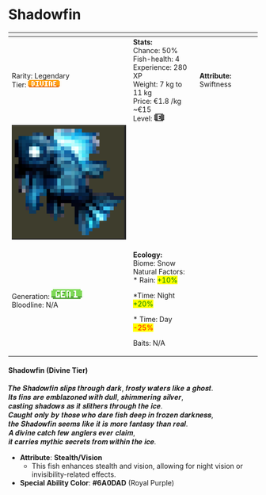 # Shadowfin

<table data-view="cards"><thead><tr><th></th><th></th><th></th></tr></thead><tbody><tr><td>Rarity: Legendary<br>Tier: <img src="../../../../../.gitbook/assets/rarity_divine.png" alt=""></td><td><strong>Stats:</strong><br>Chance: 50%<br>Fish-health: 4<br>Experience: 280 XP<br>Weight: 7 kg to 11 kg<br>Price: €1.8 /kg  ~€15<br>Level:  <img src="../../../../../.gitbook/assets/quality_e.png" alt=""></td><td><strong>Attribute:</strong> Swiftness</td></tr><tr><td><img src="../../../../../.gitbook/assets/Shadowfin.png" alt="" data-size="original"></td><td></td><td></td></tr><tr><td>Generation: <img src="../../../../../.gitbook/assets/gen1 (1).png" alt=""><br>Bloodline: N/A</td><td><p><strong>Ecology:</strong> <br>Biome: Snow<br>Natural Factors: <br>  * Rain: <mark style="color:green;">+10%</mark></p><p>  *Time: Night <mark style="color:green;">+20%</mark></p><p>  * Time: Day <mark style="color:red;">-25%</mark></p><p>Baits: N/A<br></p></td><td></td></tr></tbody></table>

####

#### **Shadowfin** (Divine Tier)

𝑻𝒉𝒆 𝑺𝒉𝒂𝒅𝒐𝒘𝒇𝒊𝒏 𝒔𝒍𝒊𝒑𝒔 𝒕𝒉𝒓𝒐𝒖𝒈𝒉 𝒅𝒂𝒓𝒌, 𝒇𝒓𝒐𝒔𝒕𝒚 𝒘𝒂𝒕𝒆𝒓𝒔 𝒍𝒊𝒌𝒆 𝒂 𝒈𝒉𝒐𝒔𝒕.\
𝑰𝒕𝒔 𝒇𝒊𝒏𝒔 𝒂𝒓𝒆 𝒆𝒎𝒃𝒍𝒂𝒛𝒐𝒏𝒆𝒅 𝒘𝒊𝒕𝒉 𝒅𝒖𝒍𝒍, 𝒔𝒉𝒊𝒎𝒎𝒆𝒓𝒊𝒏𝒈 𝒔𝒊𝒍𝒗𝒆𝒓,\
𝒄𝒂𝒔𝒕𝒊𝒏𝒈 𝒔𝒉𝒂𝒅𝒐𝒘𝒔 𝒂𝒔 𝒊𝒕 𝒔𝒍𝒊𝒕𝒉𝒆𝒓𝒔 𝒕𝒉𝒓𝒐𝒖𝒈𝒉 𝒕𝒉𝒆 𝒊𝒄𝒆.\
𝑪𝒂𝒖𝒈𝒉𝒕 𝒐𝒏𝒍𝒚 𝒃𝒚 𝒕𝒉𝒐𝒔𝒆 𝒘𝒉𝒐 𝒅𝒂𝒓𝒆 𝒇𝒊𝒔𝒉 𝒅𝒆𝒆𝒑 𝒊𝒏 𝒇𝒓𝒐𝒛𝒆𝒏 𝒅𝒂𝒓𝒌𝒏𝒆𝒔𝒔,\
𝒕𝒉𝒆 𝑺𝒉𝒂𝒅𝒐𝒘𝒇𝒊𝒏 𝒔𝒆𝒆𝒎𝒔 𝒍𝒊𝒌𝒆 𝒊𝒕 𝒊𝒔 𝒎𝒐𝒓𝒆 𝒇𝒂𝒏𝒕𝒂𝒔𝒚 𝒕𝒉𝒂𝒏 𝒓𝒆𝒂𝒍.\
𝑨 𝒅𝒊𝒗𝒊𝒏𝒆 𝒄𝒂𝒕𝒄𝒉 𝒇𝒆𝒘 𝒂𝒏𝒈𝒍𝒆𝒓𝒔 𝒆𝒗𝒆𝒓 𝒄𝒍𝒂𝒊𝒎,\
𝒊𝒕 𝒄𝒂𝒓𝒓𝒊𝒆𝒔 𝒎𝒚𝒕𝒉𝒊𝒄 𝒔𝒆𝒄𝒓𝒆𝒕𝒔 𝒇𝒓𝒐𝒎 𝒘𝒊𝒕𝒉𝒊𝒏 𝒕𝒉𝒆 𝒊𝒄𝒆.

* **Attribute**: **Stealth/Vision**
  * This fish enhances stealth and vision, allowing for night vision or invisibility-related effects.
* **Special Ability Color**: **#6A0DAD** (Royal Purple)
